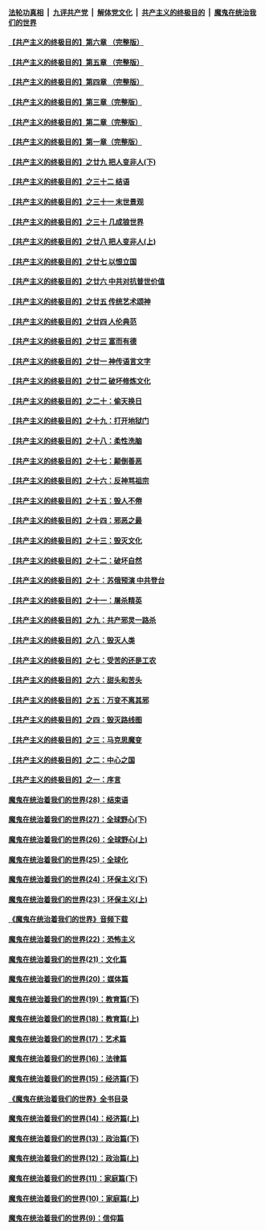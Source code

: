 ####  [法轮功真相](../../../../basic/blob/master/README.md?t=09030452) &nbsp;|&nbsp; [九评共产党](../../../../9ping.md/blob/master/README.md?t=09030452) &nbsp;|&nbsp; [解体党文化](../../../../jtdwh.md/blob/master/README.md?t=09030452)  &nbsp;|&nbsp; [共产主义的终极目的](../../../../gczydzjmd.md/blob/master/README.md?t=09030452) &nbsp;|&nbsp; [魔鬼在统治我们的世界](../../../../mgztzwmdsj.md/blob/master/README.md?t=09030452) 

#### [【共产主义的终极目的】第六章 （完整版）](../pages/nsc422/n11428913.md?t=09030452) 

#### [【共产主义的终极目的】第五章 （完整版）](../pages/nsc422/n11428912.md?t=09030452) 

#### [【共产主义的终极目的】第四章 （完整版）](../pages/nsc422/n11428907.md?t=09030452) 

#### [【共产主义的终极目的】第三章（完整版）](../pages/nsc422/n11428848.md?t=09030452) 

#### [【共产主义的终极目的】第二章（完整版）](../pages/nsc422/n11428831.md?t=09030452) 

#### [【共产主义的终极目的】第一章（完整版）](../pages/nsc422/n11417651.md?t=09030452) 

#### [【共产主义的终极目的】之廿九 把人变非人(下)](../pages/nsc422/n11344140.md?t=09030452) 

#### [【共产主义的终极目的】之三十二 结语](../pages/nsc422/n11360535.md?t=09030452) 

#### [【共产主义的终极目的】之三十一 末世景观](../pages/nsc422/n11351129.md?t=09030452) 

#### [【共产主义的终极目的】之三十 几成狼世界](../pages/nsc422/n11348280.md?t=09030452) 

#### [【共产主义的终极目的】之廿八 把人变非人(上)](../pages/nsc422/n11340492.md?t=09030452) 

#### [【共产主义的终极目的】之廿七 以恨立国](../pages/nsc422/n11336944.md?t=09030452) 

#### [【共产主义的终极目的】之廿六 中共对抗普世价值](../pages/nsc422/n11324785.md?t=09030452) 

#### [【共产主义的终极目的】之廿五 传统艺术颂神](../pages/nsc422/n11296396.md?t=09030452) 

#### [【共产主义的终极目的】之廿四 人伦典范](../pages/nsc422/n11296397.md?t=09030452) 

#### [【共产主义的终极目的】之廿三 富而有德](../pages/nsc422/n11283598.md?t=09030452) 

#### [【共产主义的终极目的】之廿一 神传语言文字](../pages/nsc422/n11263265.md?t=09030452) 

#### [【共产主义的终极目的】之廿二 破坏修炼文化](../pages/nsc422/n11245728.md?t=09030452) 

#### [【共产主义的终极目的】之二十：偷天换日](../pages/nsc422/n11238846.md?t=09030452) 

#### [【共产主义的终极目的】之十九：打开地狱门](../pages/nsc422/n11206376.md?t=09030452) 

#### [【共产主义的终极目的】之十八：柔性洗脑](../pages/nsc422/n11199994.md?t=09030452) 

#### [【共产主义的终极目的】之十七：颠倒善恶](../pages/nsc422/n11179782.md?t=09030452) 

#### [【共产主义的终极目的】之十六：反神骂祖宗](../pages/nsc422/n11166798.md?t=09030452) 

#### [【共产主义的终极目的】之十五：毁人不倦](../pages/nsc422/n11166792.md?t=09030452) 

#### [【共产主义的终极目的】之十四：邪恶之最](../pages/nsc422/n11150249.md?t=09030452) 

#### [【共产主义的终极目的】之十三：毁灭文化](../pages/nsc422/n11135227.md?t=09030452) 

#### [【共产主义的终极目的】之十二：破坏自然](../pages/nsc422/n11135214.md?t=09030452) 

#### [【共产主义的终极目的】之十：苏俄预演 中共登台](../pages/nsc422/n11118424.md?t=09030452) 

#### [【共产主义的终极目的】之十一：屠杀精英](../pages/nsc422/n11118442.md?t=09030452) 

#### [【共产主义的终极目的】之九：共产邪灵一路杀](../pages/nsc422/n11114139.md?t=09030452) 

#### [【共产主义的终极目的】之八：毁灭人类](../pages/nsc422/n11108503.md?t=09030452) 

#### [【共产主义的终极目的】之七：受苦的还是工农](../pages/nsc422/n11101809.md?t=09030452) 

#### [【共产主义的终极目的】之六：甜头和苦头](../pages/nsc422/n11096971.md?t=09030452) 

#### [【共产主义的终极目的】之五：万变不离其邪](../pages/nsc422/n11091285.md?t=09030452) 

#### [【共产主义的终极目的】之四：毁灭路线图](../pages/nsc422/n11086284.md?t=09030452) 

#### [【共产主义的终极目的】之三：马克思魔变](../pages/nsc422/n11061941.md?t=09030452) 

#### [【共产主义的终极目的】之二：中心之国](../pages/nsc422/n11047728.md?t=09030452) 

#### [【共产主义的终极目的】之一：序言](../pages/nsc422/n11086077.md?t=09030452) 

#### [魔鬼在统治着我们的世界(28)：结束语](../pages/nsc422/n10936246.md?t=09030452) 

#### [魔鬼在统治着我们的世界(27)：全球野心(下)](../pages/nsc422/n10928319.md?t=09030452) 

#### [魔鬼在统治着我们的世界(26)：全球野心(上)](../pages/nsc422/n10900318.md?t=09030452) 

#### [魔鬼在统治着我们的世界(25)：全球化](../pages/nsc422/n10788205.md?t=09030452) 

#### [魔鬼在统治着我们的世界(24)：环保主义(下)](../pages/nsc422/n10695307.md?t=09030452) 

#### [魔鬼在统治着我们的世界(23)：环保主义(上)](../pages/nsc422/n10688613.md?t=09030452) 

#### [《魔鬼在统治着我们的世界》音频下载](../pages/nsc422/n10635553.md?t=09030452) 

#### [魔鬼在统治着我们的世界(22)：恐怖主义](../pages/nsc422/n10614727.md?t=09030452) 

#### [魔鬼在统治着我们的世界(21)：文化篇](../pages/nsc422/n10597706.md?t=09030452) 

#### [魔鬼在统治着我们的世界(20)：媒体篇](../pages/nsc422/n10586579.md?t=09030452) 

#### [魔鬼在统治着我们的世界(19)：教育篇(下)](../pages/nsc422/n10564808.md?t=09030452) 

#### [魔鬼在统治着我们的世界(18)：教育篇(上)](../pages/nsc422/n10526970.md?t=09030452) 

#### [魔鬼在统治着我们的世界(17)：艺术篇](../pages/nsc422/n10499093.md?t=09030452) 

#### [魔鬼在统治着我们的世界(16)：法律篇](../pages/nsc422/n10485969.md?t=09030452) 

#### [魔鬼在统治着我们的世界(15)：经济篇(下)](../pages/nsc422/n10469975.md?t=09030452) 

#### [《魔鬼在统治着我们的世界》全书目录](../pages/nsc422/n10464261.md?t=09030452) 

#### [魔鬼在统治着我们的世界(14)：经济篇(上)](../pages/nsc422/n10457370.md?t=09030452) 

#### [魔鬼在统治着我们的世界(13)：政治篇(下)](../pages/nsc422/n10448270.md?t=09030452) 

#### [魔鬼在统治着我们的世界(12)：政治篇(上)](../pages/nsc422/n10444576.md?t=09030452) 

#### [魔鬼在统治着我们的世界(11)：家庭篇(下)](../pages/nsc422/n10440961.md?t=09030452) 

#### [魔鬼在统治着我们的世界(10)：家庭篇(上)](../pages/nsc422/n10435448.md?t=09030452) 

#### [魔鬼在统治着我们的世界(9)：信仰篇](../pages/nsc422/n10432159.md?t=09030452) 

